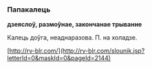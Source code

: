 ### Папакалець
**дзеяслоў, размоўнае, закончанае трыванне**

Калець доўга, неаднаразова. П. на холадзе.

<a rel="author">[http://rv-blr.com/](http://rv-blr.com/slounik.jsp?letterId=0&maskId=0&pageId=2144)</a>
